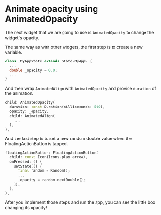 # Animate opacity using AnimatedOpacity

The next widget that we are going to use is `AnimatedOpacity` to change the
widget's opacity. 

The same way as with other widgets, the first step is to create a new variable. 

```dart
class _MyAppState extends State<MyApp> {
  ...
  double _opacity = 0.0;
  ...
}
```

And then wrap `AnimatedAlign` with `AnimatedOpacity` and provide `duration` of 
the animation.


```dart
child: AnimatedOpacity(
  duration: const Duration(milliseconds: 500),
  opacity: _opacity,
  child: AnimatedAlign(
    ...
  ),
),
```

And the last step is to set a new random double value when the 
FloatingActionButton is tapped.

```dart
floatingActionButton: FloatingActionButton(
  child: const Icon(Icons.play_arrow),
  onPressed: () {
    setState(() {
      final random = Random();
      ...
      _opacity = random.nextDouble();
    });
  },
),
```

After you implement those steps and run the app, you can see the little box 
changing its opacity!